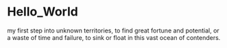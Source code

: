 # Hello_World
my first step into unknown territories, to find great fortune and potential, or a waste of time and failure, to sink or float in this vast ocean of contenders.

